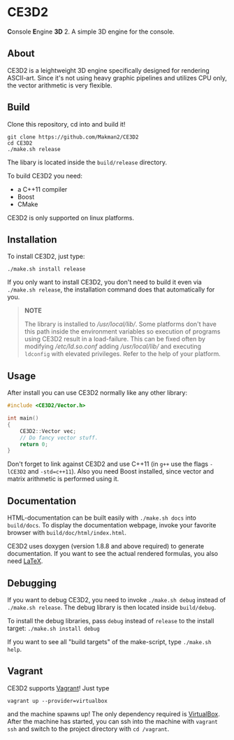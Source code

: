 # CE3D2

**C**onsole **E**ngine **3D** 2.
A simple 3D engine for the console.

## About

CE3D2 is a leightweight 3D engine specifically designed for rendering
ASCII-art. Since it's not using heavy graphic pipelines and utilizes CPU only,
the vector arithmetic is very flexible.

## Build

Clone this repository, cd into and build it!

```
git clone https://github.com/Makman2/CE3D2
cd CE3D2
./make.sh release
```

The libary is located inside the `build/release` directory.

To build CE3D2 you need:
- a C++11 compiler
- Boost
- CMake

CE3D2 is only supported on linux platforms.

## Installation

To install CE3D2, just type:

```
./make.sh install release
```

If you only want to install CE3D2, you don't need to build it even via
`./make.sh release`, the installation command does that automatically for you.

> **NOTE**
>
> The library is installed to */usr/local/lib/*. Some platforms don't have this
> path inside the environment variables so execution of programs using CE3D2
> result in a load-failure. This can be fixed often by modifying
> */etc/ld.so.conf* adding */usr/local/lib/* and executing `ldconfig` with
> elevated privileges. Refer to the help of your platform.

## Usage

After install you can use CE3D2 normally like any other library:

```cpp
#include <CE3D2/Vector.h>

int main()
{
    CE3D2::Vector vec;
    // Do fancy vector stuff.
    return 0;
}
```

Don't forget to link against CE3D2 and use C++11 (in `g++` use the flags
`-lCE3D2` and `-std=c++11`). Also you need Boost installed, since vector and
matrix arithmetic is performed using it.

## Documentation

HTML-documentation can be built easily with `./make.sh docs` into `build/docs`.
To display the documentation webpage, invoke your favorite browser with
`build/doc/html/index.html`.

CE3D2 uses doxygen (version 1.8.8 and above required) to generate documentation.
If you want to see the actual rendered formulas, you also need
[LaTeX](https://www.latex-project.org/).

## Debugging

If you want to debug CE3D2, you need to invoke `./make.sh debug` instead of
`./make.sh release`. The debug library is then located inside `build/debug`.

To install the debug libraries, pass `debug` instead of `release` to the install
target: `./make.sh install debug`

If you want to see all "build targets" of the make-script, type
`./make.sh help`.

## Vagrant

CE3D2 supports [Vagrant](https://www.vagrantup.com/)! Just type

```
vagrant up --provider=virtualbox
```

and the machine spawns up! The only dependency required is
[VirtualBox](https://www.virtualbox.org/). After the machine has started, you
can ssh into the machine with `vagrant ssh` and switch to the project directory
with `cd /vagrant`.

